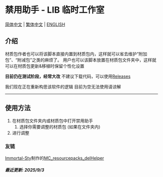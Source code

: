 # 禁用助手 - LIB 临时工作室

[简体中文](README.md) | [繁体中文](docs/README_zh-TC.md) | [ENGLISH](docs/README_EN.md)

## 介绍

材质包作者也可以将该脚本直接内置到材质包内，这样就可以省去维护“附加包”、“附减包”之类的麻烦了。
用户也可以该脚本放置在材质包文件夹中，这样就可以在材质包更新&移植时保留个性化设置

**目前仍在测试阶段，经常大改**
不建议下载代码，可以使用[Releases][Releases]

我们现在正在重新构思该软件的逻辑
目前为空无法使用请谅解

---

## 使用方法

1. 在材质包文件夹内或材质包中打开禁用助手
   1. 选择你需要调整的材质包 (如果在文件夹内)
2. 进行调整

### 友链

[Immortal-Sty][Immortal-Sty]制作的[MC_resourcepacks_delHelper][MC_resourcepacks_delHelper]

##### 最近更新: 2025/9/3

[Releases]: https://github.com/LIBPS/Disable_Helper/releases
[Immortal-Sty]: https://github.com/Immortal-Sty
[MC_resourcepacks_delHelper]: https://github.com/Immortal-Sty/MC_resourcepacks_delHelper
